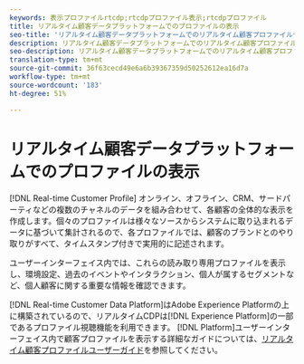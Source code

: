 ```yaml
---
keywords: 表示プロファイルrtcdp;rtcdpプロファイル表示;rtcdpプロファイル
title: リアルタイム顧客データプラットフォームでのプロファイルの表示
seo-title: 'リアルタイム顧客データプラットフォームでのリアルタイム顧客プロファイルデータの表示 '
description: リアルタイム顧客データプラットフォームでのリアルタイム顧客プロファイルデータの表示
seo-description: リアルタイム顧客データプラットフォームでのリアルタイム顧客プロファイルデータの表示
translation-type: tm+mt
source-git-commit: 36f63cecd49e6a6b39367359d50252612ea16d7a
workflow-type: tm+mt
source-wordcount: '183'
ht-degree: 51%

---
```



# リアルタイム顧客データプラットフォームでのプロファイルの表示

[!DNL Real-time Customer Profile] オンライン、オフライン、CRM、サードパーティなどの複数のチャネルのデータを組み合わせて、各顧客の全体的な表示を作成します。個々のプロファイルは様々なソースからシステムに取り込まれるデータに基づいて集計されるので、各プロファイルでは、顧客のブランドとのやり取りがすべて、タイムスタンプ付きで実用的に記述されます。

ユーザーインターフェイス内では、これらの読み取り専用プロファイルを表示し、環境設定、過去のイベントやインタラクション、個人が属するセグメントなど、個人顧客に関する重要な情報を確認できます。

[!DNL Real-time Customer Data Platform]はAdobe Experience Platformの上に構築されているので、リアルタイムCDPは[!DNL Experience Platform]の一部であるプロファイル視聴機能を利用できます。 [!DNL Platform]ユーザーインターフェイス内で顧客プロファイルを表示する詳細なガイドについては、[リアルタイム顧客プロファイルユーザーガイド](../../profile/ui/user-guide.md)を参照してください。